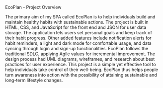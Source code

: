 EcoPlan - Project Overview

The primary aim of my SPA called EcoPlan is to help individuals build and maintain healthy habits with sustainable actions. The project is built in HTML, CSS, and JavaScript for the front end and JSON for user data storage. 
The application lets users set personal goals and keep track of their habit progress. Other added features include notification alerts for habit reminders, a light and dark mode for comfortable usage, and data syncing through login and sign-up functionalities.
EcoPlan follows the traditional SDLC, applying Agile values for incremental improvement. The design process had UML diagrams, wireframes, and research about best practices for user experience. 
This project is a simple yet effective tool to help individuals take control of their well-being. EcoPlan thus helps people turn awareness into action with the possibility of attaining sustainable and long-term lifestyle changes.
